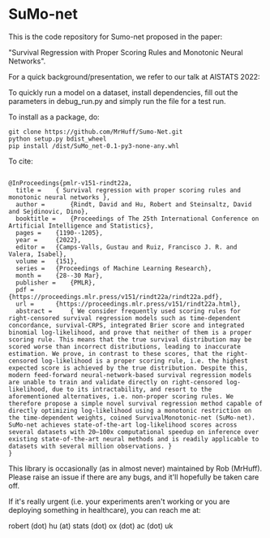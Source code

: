 # SuMo-net

This is the code repository for Sumo-net proposed in the paper:

"Survival Regression with Proper Scoring Rules and Monotonic Neural Networks".

For a quick background/presentation, we refer to our talk at AISTATS 2022: 



To quickly run a model on a dataset, install dependencies, fill out the parameters in debug_run.py and simply run the file for a test run.

To install as a package, do:
```
git clone https://github.com/MrHuff/Sumo-Net.git
python setup.py bdist_wheel
pip install /dist/SuMo_net-0.1-py3-none-any.whl
```

To cite:
```

@InProceedings{pmlr-v151-rindt22a,
  title = 	 { Survival regression with proper scoring rules and monotonic neural networks },
  author =       {Rindt, David and Hu, Robert and Steinsaltz, David and Sejdinovic, Dino},
  booktitle = 	 {Proceedings of The 25th International Conference on Artificial Intelligence and Statistics},
  pages = 	 {1190--1205},
  year = 	 {2022},
  editor = 	 {Camps-Valls, Gustau and Ruiz, Francisco J. R. and Valera, Isabel},
  volume = 	 {151},
  series = 	 {Proceedings of Machine Learning Research},
  month = 	 {28--30 Mar},
  publisher =    {PMLR},
  pdf = 	 {https://proceedings.mlr.press/v151/rindt22a/rindt22a.pdf},
  url = 	 {https://proceedings.mlr.press/v151/rindt22a.html},
  abstract = 	 { We consider frequently used scoring rules for right-censored survival regression models such as time-dependent concordance, survival-CRPS, integrated Brier score and integrated binomial log-likelihood, and prove that neither of them is a proper scoring rule. This means that the true survival distribution may be scored worse than incorrect distributions, leading to inaccurate estimation. We prove, in contrast to these scores, that the right-censored log-likelihood is a proper scoring rule, i.e. the highest expected score is achieved by the true distribution. Despite this, modern feed-forward neural-network-based survival regression models are unable to train and validate directly on right-censored log-likelihood, due to its intractability, and resort to the aforementioned alternatives, i.e. non-proper scoring rules. We therefore propose a simple novel survival regression method capable of directly optimizing log-likelihood using a monotonic restriction on the time-dependent weights, coined SurvivalMonotonic-net (SuMo-net). SuMo-net achieves state-of-the-art log-likelihood scores across several datasets with 20–100x computational speedup on inference over existing state-of-the-art neural methods and is readily applicable to datasets with several million observations. }
}

```
This library is occasionally (as in almost never) maintained by Rob (MrHuff). Please raise an issue if there are any bugs, and it'll hopefully be taken care off.

If it's really urgent (i.e. your experiments aren't working or you are deploying something in healthcare), you can reach me at:

robert (dot) hu (at) stats (dot) ox (dot) ac (dot) uk

